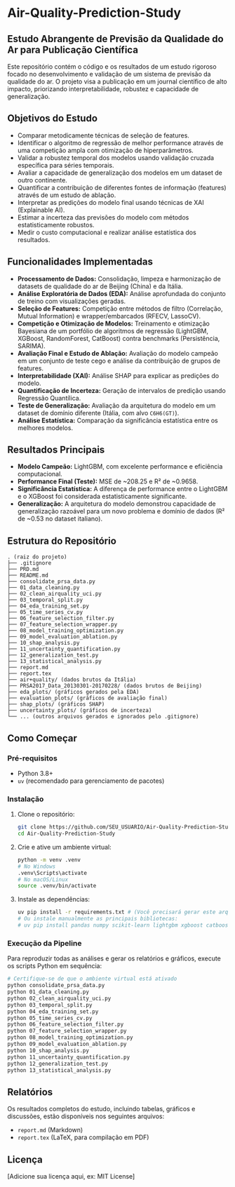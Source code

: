 # Air-Quality-Prediction-Study

## Estudo Abrangente de Previsão da Qualidade do Ar para Publicação Científica

Este repositório contém o código e os resultados de um estudo rigoroso focado no desenvolvimento e validação de um sistema de previsão da qualidade do ar. O projeto visa a publicação em um journal científico de alto impacto, priorizando interpretabilidade, robustez e capacidade de generalização.

## Objetivos do Estudo

*   Comparar metodicamente técnicas de seleção de features.
*   Identificar o algoritmo de regressão de melhor performance através de uma competição ampla com otimização de hiperparâmetros.
*   Validar a robustez temporal dos modelos usando validação cruzada específica para séries temporais.
*   Avaliar a capacidade de generalização dos modelos em um dataset de outro continente.
*   Quantificar a contribuição de diferentes fontes de informação (features) através de um estudo de ablação.
*   Interpretar as predições do modelo final usando técnicas de XAI (Explainable AI).
*   Estimar a incerteza das previsões do modelo com métodos estatisticamente robustos.
*   Medir o custo computacional e realizar análise estatística dos resultados.

## Funcionalidades Implementadas

*   **Processamento de Dados:** Consolidação, limpeza e harmonização de datasets de qualidade do ar de Beijing (China) e da Itália.
*   **Análise Exploratória de Dados (EDA):** Análise aprofundada do conjunto de treino com visualizações geradas.
*   **Seleção de Features:** Competição entre métodos de filtro (Correlação, Mutual Information) e wrapper/embarcados (RFECV, LassoCV).
*   **Competição e Otimização de Modelos:** Treinamento e otimização Bayesiana de um portfólio de algoritmos de regressão (LightGBM, XGBoost, RandomForest, CatBoost) contra benchmarks (Persistência, SARIMA).
*   **Avaliação Final e Estudo de Ablação:** Avaliação do modelo campeão em um conjunto de teste cego e análise da contribuição de grupos de features.
*   **Interpretabilidade (XAI):** Análise SHAP para explicar as predições do modelo.
*   **Quantificação de Incerteza:** Geração de intervalos de predição usando Regressão Quantílica.
*   **Teste de Generalização:** Avaliação da arquitetura do modelo em um dataset de domínio diferente (Itália, com alvo `C6H6(GT)`).
*   **Análise Estatística:** Comparação da significância estatística entre os melhores modelos.

## Resultados Principais

*   **Modelo Campeão:** LightGBM, com excelente performance e eficiência computacional.
*   **Performance Final (Teste):** MSE de ~208.25 e R² de ~0.9658.
*   **Significância Estatística:** A diferença de performance entre o LightGBM e o XGBoost foi considerada estatisticamente significante.
*   **Generalização:** A arquitetura do modelo demonstrou capacidade de generalização razoável para um novo problema e domínio de dados (R² de ~0.53 no dataset italiano).

## Estrutura do Repositório

```
. (raiz do projeto)
├── .gitignore
├── PRD.md
├── README.md
├── consolidate_prsa_data.py
├── 01_data_cleaning.py
├── 02_clean_airquality_uci.py
├── 03_temporal_split.py
├── 04_eda_training_set.py
├── 05_time_series_cv.py
├── 06_feature_selection_filter.py
├── 07_feature_selection_wrapper.py
├── 08_model_training_optimization.py
├── 09_model_evaluation_ablation.py
├── 10_shap_analysis.py
├── 11_uncertainty_quantification.py
├── 12_generalization_test.py
├── 13_statistical_analysis.py
├── report.md
├── report.tex
├── air+quality/ (dados brutos da Itália)
├── PRSA2017_Data_20130301-20170228/ (dados brutos de Beijing)
├── eda_plots/ (gráficos gerados pela EDA)
├── evaluation_plots/ (gráficos de avaliação final)
├── shap_plots/ (gráficos SHAP)
├── uncertainty_plots/ (gráficos de incerteza)
└── ... (outros arquivos gerados e ignorados pelo .gitignore)
```

## Como Começar

### Pré-requisitos

*   Python 3.8+
*   `uv` (recomendado para gerenciamento de pacotes)

### Instalação

1.  Clone o repositório:
    ```bash
    git clone https://github.com/SEU_USUARIO/Air-Quality-Prediction-Study.git
    cd Air-Quality-Prediction-Study
    ```
2.  Crie e ative um ambiente virtual:
    ```bash
    python -m venv .venv
    # No Windows
    .venv\Scripts\activate
    # No macOS/Linux
    source .venv/bin/activate
    ```
3.  Instale as dependências:
    ```bash
    uv pip install -r requirements.txt # (Você precisará gerar este arquivo)
    # Ou instale manualmente as principais bibliotecas:
    # uv pip install pandas numpy scikit-learn lightgbm xgboost catboost scikit-optimize statsmodels shap scipy
    ```

### Execução da Pipeline

Para reproduzir todas as análises e gerar os relatórios e gráficos, execute os scripts Python em sequência:

```bash
# Certifique-se de que o ambiente virtual está ativado
python consolidate_prsa_data.py
python 01_data_cleaning.py
python 02_clean_airquality_uci.py
python 03_temporal_split.py
python 04_eda_training_set.py
python 05_time_series_cv.py
python 06_feature_selection_filter.py
python 07_feature_selection_wrapper.py
python 08_model_training_optimization.py
python 09_model_evaluation_ablation.py
python 10_shap_analysis.py
python 11_uncertainty_quantification.py
python 12_generalization_test.py
python 13_statistical_analysis.py
```

## Relatórios

Os resultados completos do estudo, incluindo tabelas, gráficos e discussões, estão disponíveis nos seguintes arquivos:

*   `report.md` (Markdown)
*   `report.tex` (LaTeX, para compilação em PDF)

## Licença

[Adicione sua licença aqui, ex: MIT License]
